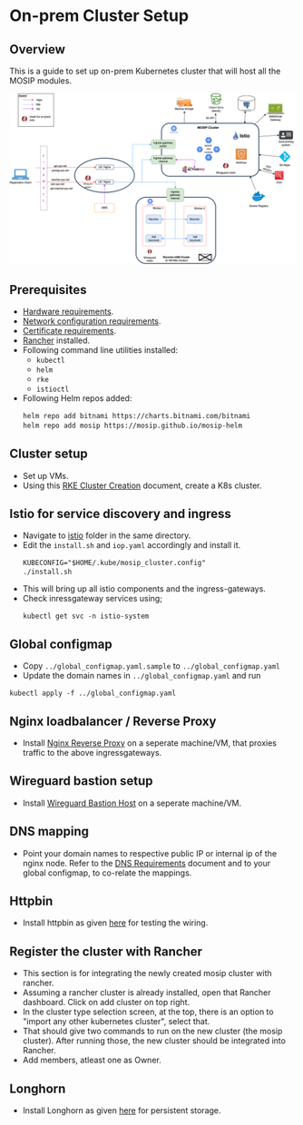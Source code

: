 # On-prem Cluster Setup

## Overview
This is a guide to set up on-prem Kubernetes cluster that will host all the MOSIP modules.

![Architecture](../../docs/images/deployment_architecture.png)

## Prerequisites
- [Hardware requirements](./requirements.md#Hardware-requirements).
- [Network configuration requirements](./requirements.md#Network-configuration).
- [Certificate requirements](./requirements.md#Certificate-requirements).
- [Rancher](../../rancher) installed.
- Following command line utilities installed:
  - `kubectl`
  - `helm`
  - `rke`
  - `istioctl`
- Following Helm repos added:
  ```sh
  helm repo add bitnami https://charts.bitnami.com/bitnami
  helm repo add mosip https://mosip.github.io/mosip-helm
  ```

## Cluster setup
* Set up VMs.
* Using this [RKE Cluster Creation](../../docs/rke-setup.md) document, create a K8s cluster.

## Istio for service discovery and ingress
* Navigate to [istio](./istio/) folder in the same directory.
* Edit the `install.sh` and `iop.yaml` accordingly and install it.
  ```
  KUBECONFIG="$HOME/.kube/mosip_cluster.config"
  ./install.sh
  ```
* This will bring up all istio components and the ingress-gateways.
* Check inressgateway services using;
  ```
  kubectl get svc -n istio-system
  ```

## Global configmap

* Copy `../global_configmap.yaml.sample` to `../global_configmap.yaml`  
* Update the domain names in `../global_configmap.yaml` and run
```
kubectl apply -f ../global_configmap.yaml
```

## Nginx loadbalancer / Reverse Proxy

* Install [Nginx Reverse Proxy](./nginx/) on a seperate machine/VM, that proxies traffic to the above ingressgateways.

## Wireguard bastion setup

* Install [Wireguard Bastion Host](../../docs/wireguard_bastion.md) on a seperate machine/VM.

## DNS mapping

* Point your domain names to respective public IP or internal ip of the nginx node. Refer to the [DNS Requirements](./requirements.md#DNS_requirements) document and to your global configmap, to co-relate the mappings.

## Httpbin

* Install httpbin as given [here](../../utils/httpbin/README.md) for testing the wiring.

## Register the cluster with Rancher

* This section is for integrating the newly created mosip cluster with rancher.
* Assuming a rancher cluster is already installed, open that Rancher dashboard. Click on add cluster on top right.
* In the cluster type selection screen, at the top, there is an option to "import any other kubernetes cluster", select that.
* That should give two commands to run on the new cluster (the mosip cluster). After running those, the new cluster should be integrated into Rancher.
* Add members, atleast one as Owner.

## Longhorn
* Install Longhorn as given [here](../longhorn/README.md) for persistent storage.
